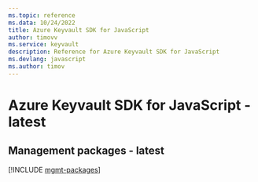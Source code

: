 ```yaml
---
ms.topic: reference
ms.data: 10/24/2022
title: Azure Keyvault SDK for JavaScript
author: timovv
ms.service: keyvault
description: Reference for Azure Keyvault SDK for JavaScript
ms.devlang: javascript
ms.author: timov
---
```

# Azure Keyvault SDK for JavaScript - latest

## Management packages - latest
[!INCLUDE [mgmt-packages](keyvault-mgmt-index.md)]